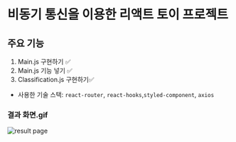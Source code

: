 # 비동기 통신을 이용한 리액트 토이 프로젝트

## 주요 기능

1. Main.js 구현하기 ✅
2. Main.js 기능 넣기 ✅
3. Classification.js 구현하기✅

- 사용한 기술 스택: `react-router`, `react-hooks`,`styled-component`, `axios`

### 결과 화면.gif

![result page](https://user-images.githubusercontent.com/76730867/156024764-fcf63198-ec7a-4617-b490-17fc1f520a18.gif)
